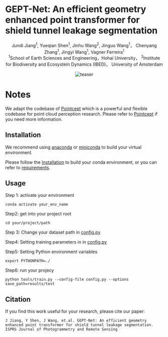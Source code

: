 # GEPT-Net: An efficient geometry enhanced point transformer for shield tunnel leakage segmentation
<div align="center">
Jundi Jiang</a><sup>1</sup>, Yueqian Shen</a><sup>1</sup>, Jinhu Wang</a><sup>2</sup>, Jinguo Wang</a><sup>1</sup>， Chenyang Zhang</a><sup>1</sup>, Jingyi Wang</a><sup>1</sup>, Vagner Ferreira</a><sup>1</sup>

<div align="center">
</a><sup>1</sup>School of Earth Sciences and Engineering，Hohai University， </a><sup>2</sup>Institute for Biodiversity and Ecosystem Dynamics (IBED)， University of Amsterdam

![teaser](./doc/GEPT-Net.png)

<div align="left">

# Notes 	
<div align="left">
  
We adapt the codebase of [Pointcept](https://github.com/Pointcept/Pointcept) which  is a powerful and flexible codebase for point cloud perception research. Please refer to [Pointcept](https://github.com/Pointcept/Pointcept) if you need more information.

## Installation
We recommend using [anaconda](https://www.anaconda.com/) or [miniconda](https://docs.anaconda.com/miniconda/) to build your virtual environment.

Please follow the [Installation](https://github.com/Pointcept/Pointcept/tree/main#installation) to build your conda environment, or you can refer to [requirements](./requirements.txt).

## Usage
Step 1: activate your environment
```
conda activate your_env_name
```
Step2: get into your project root
```
cd your/project/path
```
Step 3: Change your dataset path in [config.py](https://github.com/jdjiang312/GEPT-Net/blob/3f6f1d7c671f322ccce63de34dccf6864c6a8760/config.py#L71)

Step4: Setting training parameters in in [config.py](https://github.com/jdjiang312/GEPT-Net/blob/3f6f1d7c671f322ccce63de34dccf6864c6a8760/config.py)

Step5: Setting Python environment variables
```
export PYTHONPATH=./
```
Step6: run your projecy
```
python tools/train.py --config-file config.py --options save_path=results/test
```

## Citation
If you find this work useful for your research, please cite our paper:
```
J Jiang, Y Shen, J Wang, et.al. GEPT-Net: An efficient geometry enhanced point transformer for shield tunnel leakage segmentation. ISPRS Journal of Photogrammetry and Remote Sensing
```
